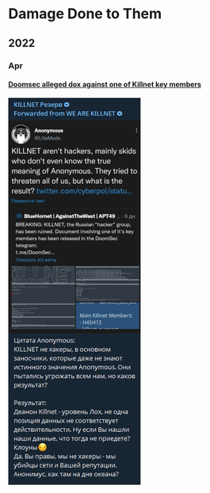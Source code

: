 # Damage Done to Them

## 2022

### Apr

#### [Doomsec alleged dox against one of Killnet key members](https://t.me/killnet\_hacking/94)

<img src="../.gitbook/assets/image (1).png" alt="" data-size="original">
